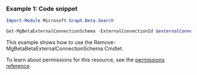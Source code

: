 ### Example 1: Code snippet

```powershellImport-Module Microsoft.Graph.Beta.Search

Get-MgBetaExternalConnectionSchema -ExternalConnectionId $externalConnectionId
```
This example shows how to use the Remove-MgBetaBetaExternalConnectionSchema Cmdlet.
To learn about permissions for this resource, see the [permissions reference](/graph/permissions-reference).

